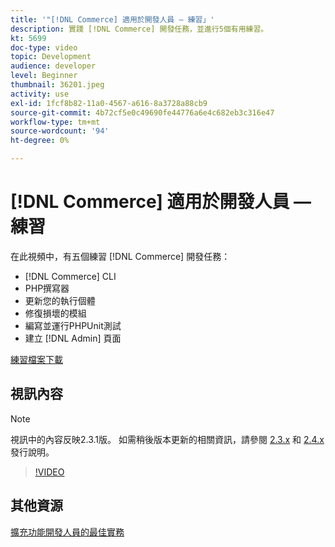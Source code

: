 ```yaml
---
title: '"[!DNL Commerce] 適用於開發人員 — 練習」'
description: 實踐 [!DNL Commerce] 開發任務，並進行5個有用練習。
kt: 5699
doc-type: video
topic: Development
audience: developer
level: Beginner
thumbnail: 36201.jpeg
activity: use
exl-id: 1fcf8b82-11a0-4567-a616-8a3728a88cb9
source-git-commit: 4b72cf5e0c49690fe44776a6e4c682eb3c316e47
workflow-type: tm+mt
source-wordcount: '94'
ht-degree: 0%

---
```


# [!DNL Commerce] 適用於開發人員 — 練習

在此視頻中，有五個練習 [!DNL Commerce] 開發任務：

- [!DNL Commerce] CLI
- PHP撰寫器
- 更新您的執行個體
- 修復損壞的模組
- 編寫並運行PHPUnit測試
- 建立 [!DNL Admin] 頁面

[練習檔案下載](./assets/FreeIntro2.3.1.zip)

## 視訊內容

>[!NOTE]
>
>視訊中的內容反映2.3.1版。 如需稍後版本更新的相關資訊，請參閱 [ 2.3.x](https://devdocs.magento.com/guides/v2.3/release-notes/bk-release-notes.html) 和 [2.4.x](https://devdocs.magento.com/guides/v2.4/release-notes/bk-release-notes.html) 發行說明。

>[!VIDEO](https://video.tv.adobe.com/v/36201?quality=12&learn=on)

## 其他資源

[擴充功能開發人員的最佳實務](https://devdocs.magento.com/guides/v2.4/ext-best-practices/bk-ext-best-practices.html)
